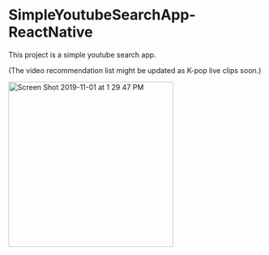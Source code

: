 # SimpleYoutubeSearchApp-ReactNative

This project is a simple youtube search app. 

(The video recommendation list might be updated as K-pop live clips soon.)


<img width="325" alt="Screen Shot 2019-11-01 at 1 29 47 PM" src="https://user-images.githubusercontent.com/40285946/68002846-3843fe80-fcae-11e9-8e50-8e5390d34c2c.png">

